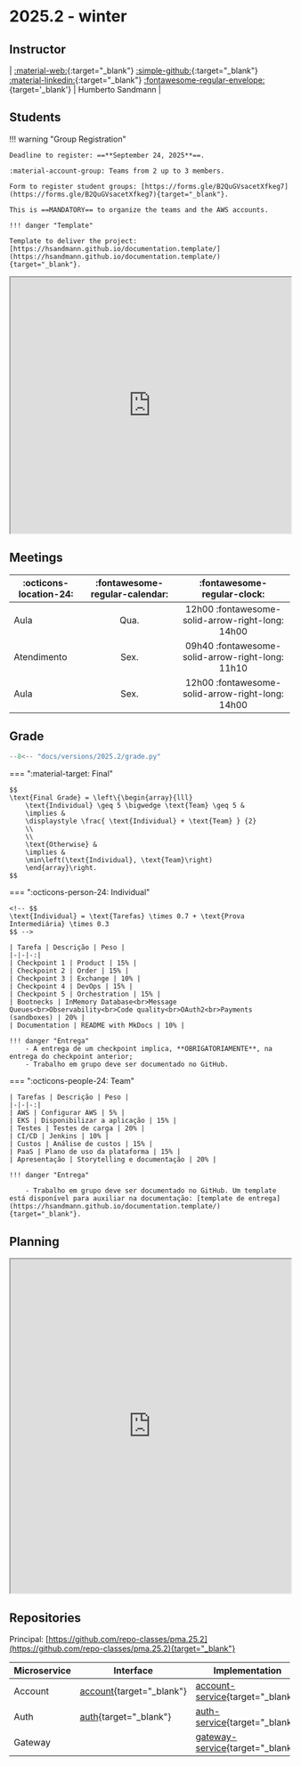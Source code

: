 # 2025.2 - winter

<!-- ![Class 2025.2](../assets/images/2025.2/2025.2.jpg){ .rounded-corners } -->

## Instructor

| [:material-web:](https://hsandmann.github.io/){:target="_blank"} [:simple-github:](https://github.com/hsandmann){:target="_blank"} [:material-linkedin:](https://www.linkedin.com/in/hsandmann/){:target="_blank"} [:fontawesome-regular-envelope:](mailto:humberto.sandmann@espm.br){target='_blank'} | Humberto Sandmann |

## Students

!!! warning "Group Registration"

    Deadline to register: ==**September 24, 2025**==.

    :material-account-group: Teams from 2 up to 3 members.

    Form to register student groups: [https://forms.gle/B2QuGVsacetXfkeg7](https://forms.gle/B2QuGVsacetXfkeg7){target="_blank"}.

    This is ==MANDATORY== to organize the teams and the AWS accounts.

    !!! danger "Template"
    
    Template to deliver the project: [https://hsandmann.github.io/documentation.template/](https://hsandmann.github.io/documentation.template/){target="_blank"}.

<iframe src="https://docs.google.com/spreadsheets/d/e/2PACX-1vSqrV3biuxQAPpWqWXcOFpH3Aq5png2oP-dd-QNmU6njaTxispZ9CsOilHPZZcovL9dxTdrPLk3h7Uv/pubhtml?gid=1397413588&amp;single=false&amp;widget=false&amp;headers=false" width="100%" height="460px"></iframe>

## Meetings

| :octicons-location-24: | :fontawesome-regular-calendar: | :fontawesome-regular-clock: |
|-|:-:|:-:|
| Aula | Qua. | 12h00 :fontawesome-solid-arrow-right-long: 14h00 |
| Atendimento | Sex. | 09h40 :fontawesome-solid-arrow-right-long: 11h10 |
| Aula | Sex. | 12h00 :fontawesome-solid-arrow-right-long: 14h00 |


## Grade


```python exec="1" html="1"
--8<-- "docs/versions/2025.2/grade.py"
```


=== ":material-target: Final"

    $$
    \text{Final Grade} = \left\{\begin{array}{lll}
        \text{Individual} \geq 5 \bigwedge \text{Team} \geq 5 &
        \implies &
        \displaystyle \frac{ \text{Individual} + \text{Team} } {2}
        \\
        \\
        \text{Otherwise} &
        \implies &
        \min\left(\text{Individual}, \text{Team}\right)
        \end{array}\right.
    $$

=== ":octicons-person-24: Individual"

    <!-- $$
    \text{Individual} = \text{Tarefas} \times 0.7 + \text{Prova Intermediária} \times 0.3
    $$ -->

    | Tarefa | Descrição | Peso |
    |-|-|-:|
    | Checkpoint 1 | Product | 15% |
    | Checkpoint 2 | Order | 15% |
    | Checkpoint 3 | Exchange | 10% |
    | Checkpoint 4 | DevOps | 15% |
    | Checkpoint 5 | Orchestration | 15% |
    | Bootnecks | InMemory Database<br>Message Queues<br>Observability<br>Code quality<br>OAuth2<br>Payments (sandboxes) | 20% |
    | Documentation | README with MkDocs | 10% |

    !!! danger "Entrega"
        - A entrega de um checkpoint implica, **OBRIGATORIAMENTE**, na entrega do checkpoint anterior;
        - Trabalho em grupo deve ser documentado no GitHub.

=== ":octicons-people-24: Team"

    | Tarefas | Descrição | Peso |
    |-|-|-:|
    | AWS | Configurar AWS | 5% |
    | EKS | Disponibilizar a aplicação | 15% |
    | Testes | Testes de carga | 20% |
    | CI/CD | Jenkins | 10% |
    | Custos | Análise de custos | 15% |
    | PaaS | Plano de uso da plataforma | 15% |
    | Apresentação | Storytelling e documentação | 20% |

    !!! danger "Entrega"

        - Trabalho em grupo deve ser documentado no GitHub. Um template está disponível para auxiliar na documentação: [template de entrega](https://hsandmann.github.io/documentation.template/){target="_blank"}.

## Planning

<iframe src="https://docs.google.com/spreadsheets/d/e/2PACX-1vTTLC6eG1IMbnD1AQ3NgswsscD2y-H5vHZqyun_nhtPWY3auFOQznEslwYBF0dD5Uck9x2k6Fmo6rKw/pubhtml?gid=1658402287&amp;single=true&amp;widget=true&amp;headers=false" width="100%" height="600px"></iframe>

## Repositories

Principal: 
[https://github.com/repo-classes/pma.25.2](https://github.com/repo-classes/pma.25.2){target="_blank"}

| Microservice | Interface | Implementation |
|-|-|-|
| Account | [account](https://github.com/repo-classes/pma252.account){target="_blank"} | [account-service](https://github.com/repo-classes/pma252.account-service){target="_blank"} |
| Auth | [auth](https://github.com/repo-classes/pma252.auth){target="_blank"} | [auth-service](https://github.com/repo-classes/pma252.auth-service){target="_blank"} |
| Gateway |  | [gateway-service](https://github.com/repo-classes/pma252.gateway-service){target="_blank"} |